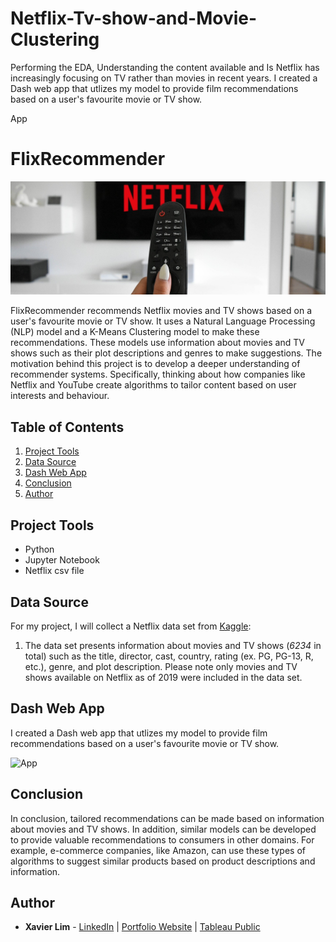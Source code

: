 # Netflix-Tv-show-and-Movie-Clustering
Performing the EDA, Understanding the content available and Is Netflix has increasingly focusing on TV rather than movies in recent years.
I created a Dash web app that utlizes my model to provide film recommendations based on a user's favourite movie or TV show.

App

# FlixRecommender

![ClusterFlix Header](https://github.com/xavier-lim/clusterFlix/blob/master/images/clusterflix_header.jpg)

FlixRecommender recommends Netflix movies and TV shows based on a user's favourite movie or TV show. It uses a Natural Language Processing (NLP) model and a K-Means Clustering model to make these recommendations. These models use information about movies and TV shows such as their plot descriptions and genres to make suggestions. The motivation behind this project is to develop a deeper understanding of recommender systems. Specifically, thinking about how companies like Netflix and YouTube create algorithms to tailor content based on user interests and behaviour.

## Table of Contents
1.	[Project Tools](https://github.com/xavier-lim/clusterFlix#project-tools)
2.	[Data Source](https://github.com/xavier-lim/clusterFlix#data-source)
3.	[Dash Web App](https://github.com/xavier-lim/clusterFlix#dash-web-app)
4.	[Conclusion](https://github.com/xavier-lim/clusterFlix#conclusion)
5.	[Author](https://github.com/xavier-lim/clusterFlix#author)

## Project Tools
* Python
* Jupyter Notebook
*	Netflix csv file

## Data Source
For my project, I will collect a Netflix data set from [Kaggle](https://www.kaggle.com/shivamb/netflix-shows):

1.	The data set presents information about movies and TV shows (*6234* in total) such as the title, director, cast, country, rating (ex. PG, PG-13, R, etc.), genre, and plot description. Please note only movies and TV shows available on Netflix as of 2019 were included in the data set.

## Dash Web App
I created a Dash web app that utlizes my model to provide film recommendations based on a user's favourite movie or TV show.

![App](https://github.com/xavier-lim/flixRecommender/blob/master/images/App.PNG)


## Conclusion
In conclusion, tailored recommendations can be made based on information about movies and TV shows. In addition, similar models can be developed to provide valuable recommendations to consumers in other domains. For example, e-commerce companies, like Amazon, can use these types of algorithms to suggest similar products based on product descriptions and information.

## Author

* **Xavier Lim** - [LinkedIn](https://www.linkedin.com/in/xavier-lim14/)  |  [Portfolio Website]( https://xavier-lim.github.io/)  |  [Tableau Public](https://public.tableau.com/profile/xavier.lim#!/)

